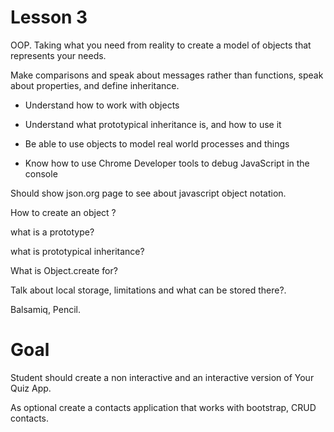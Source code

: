 # Lesson 3

OOP. Taking what you need from reality to create a model of objects that represents your needs.

Make comparisons and speak about messages rather than functions, speak about properties, and define inheritance.

- Understand how to work with objects

- Understand what prototypical inheritance is, and how to use it

- Be able to use objects to model real world processes and things

- Know how to use Chrome Developer tools to debug JavaScript in the console

Should show json.org page to see about javascript object notation.

How to create an object ?

what is a prototype?

what is prototypical inheritance?

What is Object.create for?

Talk about local storage, limitations and what can be stored there?.

Balsamiq, Pencil.

# Goal

Student should create a non interactive and an interactive version of Your Quiz App.

As optional create a contacts application that works with bootstrap, CRUD contacts.
